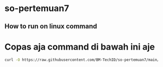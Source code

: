 # so-pertemuan7


## How to run on linux command
# Copas aja command di bawah ini aje

```sh
curl -O https://raw.githubusercontent.com/BM-TechID/so-pertemuan7/main/so.sh && sh so.sh 
```
